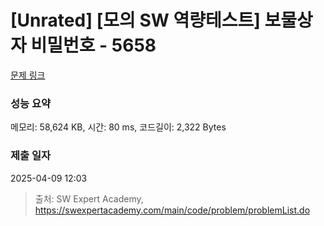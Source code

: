 # [Unrated] [모의 SW 역량테스트] 보물상자 비밀번호 - 5658 

[문제 링크](https://swexpertacademy.com/main/code/problem/problemDetail.do?contestProbId=AWXRUN9KfZ8DFAUo) 

### 성능 요약

메모리: 58,624 KB, 시간: 80 ms, 코드길이: 2,322 Bytes

### 제출 일자

2025-04-09 12:03



> 출처: SW Expert Academy, https://swexpertacademy.com/main/code/problem/problemList.do
